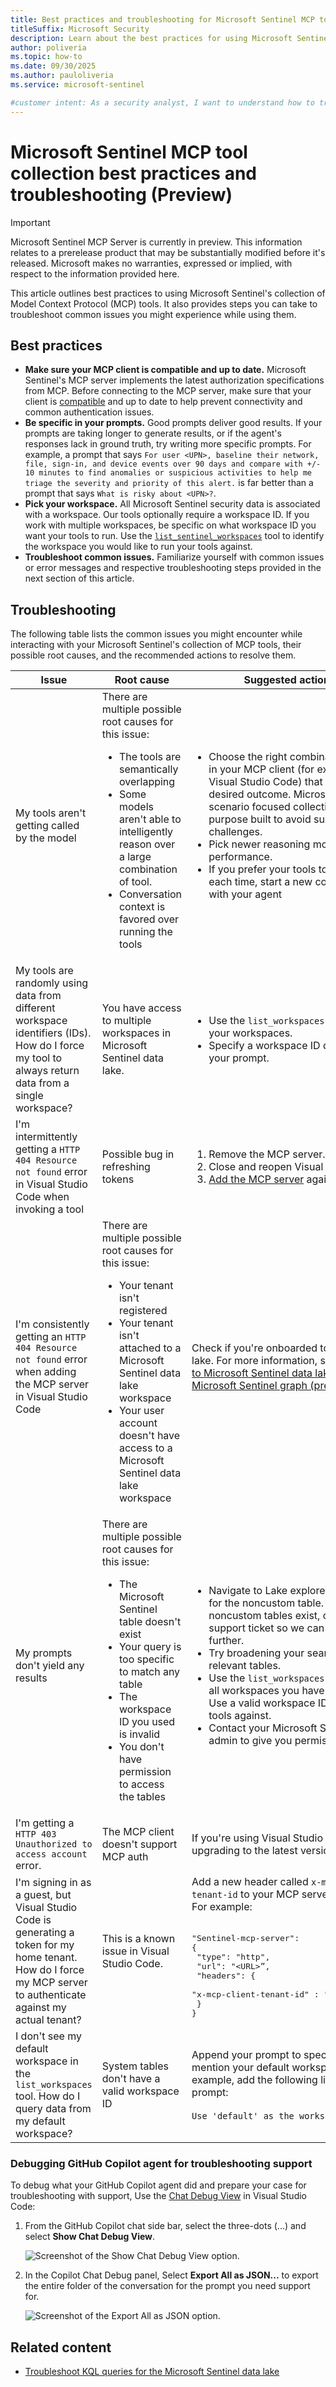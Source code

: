 ```yaml
---
title: Best practices and troubleshooting for Microsoft Sentinel MCP tool collection
titleSuffix: Microsoft Security  
description: Learn about the best practices for using Microsoft Sentinel's collection of MCP tools and how to troubleshoot them 
author: poliveria
ms.topic: how-to
ms.date: 09/30/2025
ms.author: pauloliveria
ms.service: microsoft-sentinel

#customer intent: As a security analyst, I want to understand how to troubleshoot issues when using Microsoft Sentinel's collection of MCP tools 
---
```


# Microsoft Sentinel MCP tool collection best practices and troubleshooting (Preview)

> [!IMPORTANT]
> Microsoft Sentinel MCP Server is currently in preview.
> This information relates to a prerelease product that may be substantially modified before it's released. Microsoft makes no warranties, expressed or implied, with respect to the information provided here.

This article outlines best practices to using Microsoft Sentinel's collection of Model Context Protocol (MCP) tools. It also provides steps you can take to troubleshoot common issues you might experience while using them.

## Best practices

- **Make sure your MCP client is compatible and up to date.** Microsoft Sentinel's MCP server implements the latest authorization specifications from MCP. Before connecting to the MCP server, make sure that your client is [compatible](sentinel-mcp-get-started.md#supported-code-editors-and-agent-platforms) and up to date to help prevent connectivity and common authentication issues.
- **Be specific in your prompts.** Good prompts deliver good results. If your prompts are taking longer to generate results, or if the agent's responses lack in ground truth, try writing more specific prompts. For example, a prompt that says `For user <UPN>, baseline their network, file, sign-in, and device events over 90 days and compare with +/- 10 minutes to find anomalies or suspicious activities to help me triage the severity and priority of this alert.` is far better than a prompt that says `What is risky about <UPN>?`.
- **Pick your workspace.** All Microsoft Sentinel security data is associated with a workspace. Our tools optionally require a workspace ID. If you work with multiple workspaces, be specific on what workspace ID you want your tools to run. Use the [`list_sentinel_workspaces`](sentinel-mcp-data-exploration-tool.md#list-workspaces-list_sentinel_workspaces) tool to identify the workspace you would like to run your tools against.
- **Troubleshoot common issues.** Familiarize yourself with common issues or error messages and respective troubleshooting steps provided in the next section of this article.

## Troubleshooting

The following table lists the common issues you might encounter while interacting with your Microsoft Sentinel's collection of MCP tools, their possible root causes, and the recommended actions to resolve them.

| Issue | Root cause | Suggested actions | 
|----------|----------|----------|
| My tools aren't getting called by the model| There are multiple possible root causes for this issue:<ul><li>The tools are semantically overlapping <li>Some models aren't able to intelligently reason over a large combination of tool.<li>Conversation context is favored over running the tools</ul> |<ul><li>Choose the right combination of tools in your MCP client (for example, Visual Studio Code) that delivers the desired outcome. Microsoft Sentinel's scenario focused collections are purpose built to avoid such challenges.<li>Pick newer reasoning model for best performance.<li>If you prefer your tools to execute each time, start a new conversation with your agent</ul> |
| My tools are randomly using data from different workspace identifiers (IDs). How do I force my tool to always return data from a single workspace?| You have access to multiple workspaces in Microsoft Sentinel data lake. |<ul><li>Use the `list_workspaces` tool to find your workspaces.<li>Specify a workspace ID directly in your prompt.</ul> |
| I'm intermittently getting a `HTTP 404 Resource not found` error in Visual Studio Code when invoking a tool | Possible bug in refreshing tokens|<ol><li>Remove the MCP server.<li>Close and reopen Visual Studio Code<li>[Add the MCP server](sentinel-mcp-get-started.md#add-microsoft-sentinels-collection-of-mcp-tools) again</ul> |
|I'm consistently getting an `HTTP 404 Resource not found` error when adding the MCP server in Visual Studio Code |There are multiple possible root causes for this issue:<ul><li>Your tenant isn't registered<li>Your tenant isn't attached to a Microsoft Sentinel data lake workspace<li>Your user account doesn't have access to a Microsoft Sentinel data lake workspace</ul> |Check if you're onboarded to the data lake. For more information, see [Onboard to Microsoft Sentinel data lake and Microsoft Sentinel graph (preview)](sentinel-lake-onboarding.md). |
|My prompts don't yield any results |There are multiple possible root causes for this issue:<ul><li>The Microsoft Sentinel table doesn't exist<li>Your query is too specific to match any table<li>The workspace ID you used is invalid<li>You don't have permission to access the tables</ul> |<ul><li>Navigate to Lake explorer and search for the noncustom table. If noncustom tables exist, open a support ticket so we can investigate further.<li>Try broadening your search for relevant tables.<li>Use the `list_workspaces` tool to find all workspaces you have access to. Use a valid workspace ID to run your tools against.<li>Contact your Microsoft Sentinel admin to give you permissions.</ul>|
|I'm getting a `HTTP 403 Unauthorized to access account` error. | The MCP client doesn't support MCP auth | If you're using Visual Studio Code, try upgrading to the latest version. |
|I'm signing in as a guest, but Visual Studio Code is generating a token for my home tenant. How do I force my MCP server to authenticate against my actual tenant? |This is a known issue in Visual Studio Code.  |Add a new header called `x-mcp-client-tenant-id` to your MCP server definition. For example:<br><br><pre>"Sentinel-mcp-server": {<br>   "type": "http",<br>   "url": "<URL\>”,<br>   "headers": {<br>      "x-mcp-client-tenant-id" : "<tenant_id\>"<br>   }<br>}</pre> |
| I don't see my default workspace in the `list_workspaces` tool. How do I query data from my default workspace?|System tables don't have a valid workspace ID |Append your prompt to specifically mention your default workspace. For example, add the following line in your prompt:<br><br>`Use 'default' as the workspaceId.` |

### Debugging GitHub Copilot agent for troubleshooting support

To debug what your GitHub Copilot agent did and prepare your case for troubleshooting with support, Use the [Chat Debug View](https://code.visualstudio.com/docs/copilot/chat/copilot-chat#_chat-debug-view) in Visual Studio Code:

1. From the GitHub Copilot chat side bar, select the three-dots (...) and select **Show Chat Debug View**.

    ![Screenshot of the Show Chat Debug View option.](media/sentinel-mcp/mcp-troubleshooting-01.png)

2. In the Copilot Chat Debug panel, Select **Export All as JSON...** to export the entire folder of the conversation for the prompt you need support for.

    ![Screenshot of the Export All as JSON option.](media/sentinel-mcp/mcp-troubleshooting-02.png)

## Related content
- [Troubleshoot KQL queries for the Microsoft Sentinel data lake](kql-troubleshoot.md)